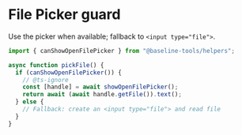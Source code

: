 # File Picker guard

Use the picker when available; fallback to `<input type="file">`.

```ts
import { canShowOpenFilePicker } from "@baseline-tools/helpers";

async function pickFile() {
  if (canShowOpenFilePicker()) {
    // @ts-ignore
    const [handle] = await showOpenFilePicker();
    return await (await handle.getFile()).text();
  } else {
    // Fallback: create an <input type="file"> and read file
  }
}
```
